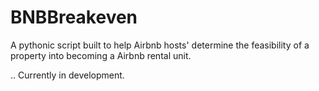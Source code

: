# BNBBreakeven
A pythonic script built to help Airbnb hosts' determine the feasibility of a property into becoming a Airbnb rental unit.

..
Currently in development.
